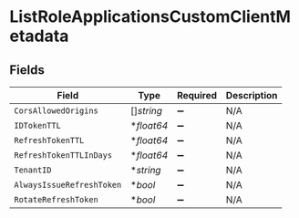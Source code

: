 # ListRoleApplicationsCustomClientMetadata


## Fields

| Field                     | Type                      | Required                  | Description               |
| ------------------------- | ------------------------- | ------------------------- | ------------------------- |
| `CorsAllowedOrigins`      | []*string*                | :heavy_minus_sign:        | N/A                       |
| `IDTokenTTL`              | **float64*                | :heavy_minus_sign:        | N/A                       |
| `RefreshTokenTTL`         | **float64*                | :heavy_minus_sign:        | N/A                       |
| `RefreshTokenTTLInDays`   | **float64*                | :heavy_minus_sign:        | N/A                       |
| `TenantID`                | **string*                 | :heavy_minus_sign:        | N/A                       |
| `AlwaysIssueRefreshToken` | **bool*                   | :heavy_minus_sign:        | N/A                       |
| `RotateRefreshToken`      | **bool*                   | :heavy_minus_sign:        | N/A                       |